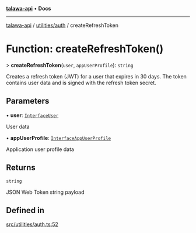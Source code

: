 [**talawa-api**](../../../README.md) • **Docs**

***

[talawa-api](../../../modules.md) / [utilities/auth](../README.md) / createRefreshToken

# Function: createRefreshToken()

\> **createRefreshToken**(`user`, `appUserProfile`): `string`

Creates a refresh token (JWT) for a user that expires in 30 days.
The token contains user data and is signed with the refresh token secret.

## Parameters

• **user**: [`InterfaceUser`](../../../models/User/interfaces/InterfaceUser.md)

User data

• **appUserProfile**: [`InterfaceAppUserProfile`](../../../models/AppUserProfile/interfaces/InterfaceAppUserProfile.md)

Application user profile data

## Returns

`string`

JSON Web Token string payload

## Defined in

[src/utilities/auth.ts:52](https://github.com/PalisadoesFoundation/talawa-api/blob/1f38da5423898626c6ebfa24896a9c3d008195c6/src/utilities/auth.ts#L52)
